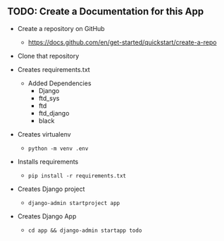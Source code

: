 ## TODO: Create a Documentation for this App

- Create a repository on GitHub
  - https://docs.github.com/en/get-started/quickstart/create-a-repo
- Clone that repository 
- Creates requirements.txt
  - Added Dependencies
    - Django
    - ftd_sys
    - ftd
    - ftd_django
    - black

- Creates virtualenv
  - `python -m venv .env`
- Installs requirements
  - `pip install -r requirements.txt`
- Creates Django project
  - `django-admin startproject app`
- Creates Django App
  - `cd app && django-admin startapp todo`
